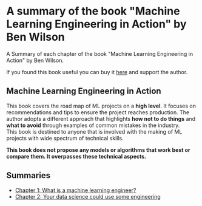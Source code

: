 # A summary of the book "Machine Learning Engineering in Action" by Ben Wilson


A Summary of each chapter of the book "Machine Learning Engineering in Action" by Ben Wilson.

If you found this book useful you can buy it [here](https://amzn.to/3wAdnwz) and support the author.

## Machine Learning Engineering in Action

This book covers the road map of ML projects on a **high level**. It focuses on recommendations and tips to ensure the project reaches production. The author adopts a different approach that highlights **how not to do things** and **what to avoid** through examples of common mistakes in the industry.  
This book  is destined to anyone that is involved with the making of ML projects with wide spectrum of technical skills.

**This book does not propose any models or algorithms that work best or compare them. It overpasses these technical aspects.**

## Summaries

* [Chapter 1: What is a machine learning engineer?](summaries/chapter1.md)
* [Chapter 2: Your data science could use some engineering](summaries/chapter2.md)